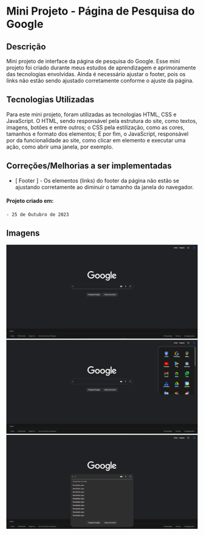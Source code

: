 # Mini Projeto - Página de Pesquisa do Google 

## Descrição
Mini projeto de interface da página de pesquisa do Google.
Esse mini projeto foi criado durante meus estudos de aprendizagem e aprimoramente das tecnologias envolvidas. Ainda é necessário ajustar o footer, pois os links não estão sendo ajustado corretamente conforme o ajuste da página.

## Tecnologias Utilizadas
Para este mini projeto, foram utilizadas as tecnologias HTML, CSS e JavaScript. O HTML, sendo responsável pela estrutura do site, como textos, imagens, botões e entre outros; o CSS pela estilização, como as cores, tamanhos e formato dos elementos;
E por fim, o JavaScript, responsável por da funcionalidade ao site, como clicar em elemento e executar uma ação, como abrir uma janela, por exemplo.

## Correções/Melhorias a ser implementadas
  
- [ Footer ] - Os elementos (links) do footer da página não estão se ajustando corretamente ao diminuir o tamanho da janela do navegador.

#### Projeto criado em:
    - 25 de Outubro de 2023
## Imagens

![App Screenshot](./assets/pagina_inicial_google.png)
![App Screenshot](./assets/card_de_apps.png)
![App Screenshot](./assets/barra_de_pesquisa.png)
